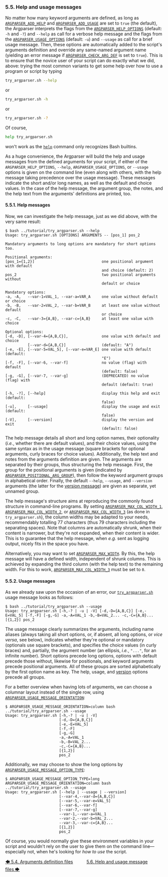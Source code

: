 ### 5.5. Help and usage messages

No matter how many keyword arguments are defined, as long as [`ARGPARSER_ADD_HELP`](../reference/environment_variables/environment_variables.md#942-argparser_add_help) and [`ARGPARSER_ADD_USAGE`](../reference/environment_variables/environment_variables.md#943-argparser_add_usage) are set to `true` (the default), the Argparser interprets the flags from the [`ARGPARSER_HELP_OPTIONS`](../reference/environment_variables/environment_variables.md#9426-argparser_help_options) (default: `-h` and `-?`) and `--help` as call for a verbose help message and the flags from the [`ARGPARSER_USAGE_OPTIONS`](../reference/environment_variables/environment_variables.md#9450-argparser_usage_options) (default: `-u`) and `--usage` as call for a brief usage message. Then, these options are automatically added to the script's arguments definition and override any same-named argument name (yielding an error message if [`ARGPARSER_CHECK_ARG_DEF`](../reference/environment_variables/environment_variables.md#9414-argparser_check_arg_def) is set to `true`). This is to ensure that the novice user of your script can do exactly what we did, above: trying the most common variants to get some help over how to use a program or script by typing

```bash
try_argparser.sh --help
```

or

```bash
try_argparser.sh -h
```

or

```bash
try_argparser.sh -?
```

Of course,

```bash
help try_argparser.sh
```

won't work as the [`help`](https://www.gnu.org/software/bash/manual/html_node/Bash-Builtins.html#index-help "gnu.org &rightarrow; Bash Builtins &rightarrow; help") command only recognizes Bash builtins.

As a huge convenience, the Argparser will build the help and usage messages from the defined arguments for your script, if either of the `ARGPARSER_HELP_OPTIONS`, `--help`, `ARGPARSER_USAGE_OPTIONS`, or `--usage` options is given on the command line (even along with others, with the help message taking precedence over the usage message). These messages indicate the short and/or long names, as well as the default and choice values. In the case of the help message, the argument group, the notes, and the help text from the arguments' definitions are printed, too.

#### 5.5.1. Help messages

Now, we can investigate the help message, just as we did above, with the very same result:

<!-- <include command="bash ../tutorial/try_argparser.sh --help" lang="console"> -->
```console
$ bash ../tutorial/try_argparser.sh --help
Usage: try_argparser.sh [OPTIONS] ARGUMENTS -- [pos_1] pos_2

Mandatory arguments to long options are mandatory for short options too.

Positional arguments:
[pos_1={1,2}]                              one positional argument with default
                                           and choice (default: 2)
pos_2                                      two positional arguments without
                                           default or choice

Mandatory options:
-a, -A,   --var-1=VAL_1, --var-a=VAR_A     one value without default or choice
-b, -B,   --var-2=VAL_2, --var-b=VAR_B     at least one value without default
                                           or choice
-c, -C,   --var-3={A,B}, --var-c={A,B}     at least one value with choice

Optional options:
[-d, -D], [--var-4={A,B,C}],               one value with default and choice
          [--var-d={A,B,C}]                (default: "A")
[-e, -E], [--var-5=VAL_5], [--var-e=VAR_E] one value with default (default:
                                           "E")
[-f, -F], [--var-6, --var-f]               no value (flag) with default
                                           (default: false)
[-g, -G], [--var-7, --var-g]               (DEPRECATED) no value (flag) with
                                           default (default: true)

[-h, -?], [--help]                         display this help and exit (default:
                                           false)
[-u],     [--usage]                        display the usage and exit (default:
                                           false)
[-V],     [--version]                      display the version and exit
                                           (default: false)
```
<!-- </include> -->

The help message details all short and long option names, their optionality (*i.e.*, whether there are default values), and their choice values, using the same syntax as in the usage message (square brackets for optional arguments, curly braces for choice values). Additionally, the help text and notes from the arguments definition are given. The arguments are separated by their groups, thus structuring the help message. First, the group for the positional arguments is given (indicated by [`ARGPARSER_POSITIONAL_ARG_GROUP`](../reference/environment_variables/environment_variables.md#9433-argparser_positional_arg_group)), then follow the keyword argument groups in alphabetical order. Finally, the default `--help`, `--usage`, and `--version` arguments (the latter for the [version message](version_messages.md#58-version-messages)) are given as separate, yet unnamed group.

The help message's structure aims at reproducing the commonly found structure in command-line programs. By setting [`ARGPARSER_MAX_COL_WIDTH_1`](../reference/environment_variables/environment_variables.md#9429-argparser_max_col_width_1), [`ARGPARSER_MAX_COL_WIDTH_2`](../reference/environment_variables/environment_variables.md#9430-argparser_max_col_width_2), or [`ARGPARSER_MAX_COL_WIDTH_3`](../reference/environment_variables/environment_variables.md#9431-argparser_max_col_width_3) (as done in `try_argparser.sh`), the column widths may be adapted to your needs, recommendably totalling 77 characters (thus 79 characters including the separating spaces). Note that columns are automatically shrunk, when their content is narrower, but they're not expanded, when their content is wider. This is to guarantee that the help message, when *e.g.* sent as logging output, nicely fits in the space you have.

Alternatively, you may want to set [`ARGPARSER_MAX_WIDTH`](../reference/environment_variables/environment_variables.md#9432-argparser_max_width). By this, the help message will have a defined width, independent of shrunk columns. This is achieved by expanding the third column (with the help text) to the remaining width. For this to work, [`ARGPARSER_MAX_COL_WIDTH_3`](../reference/environment_variables/environment_variables.md#9431-argparser_max_col_width_3) must be set to `0`.

#### 5.5.2. Usage messages

As we already saw upon the occasion of an error, our [`try_argparser.sh`](../../tutorial/try_argparser.sh) usage message looks as follows:

<!-- <include command="bash ../tutorial/try_argparser.sh --usage" lang="console"> -->
```console
$ bash ../tutorial/try_argparser.sh --usage
Usage: try_argparser.sh [-h,-? | -u | -V] [-d,-D={A,B,C}] [-e,-E=VAL_5] [-f,-F] [-g,-G] -a,-A=VAL_1 -b,-B=VAL_2... -c,-C={A,B}... [{1,2}] pos_2
```
<!-- </include> -->

The usage message clearly summarizes the arguments, including name aliases (always taking all short options, or, if absent, all long options, or *vice versa*, see below), indicates whether they're optional or mandatory (optionals use square brackets), and specifies the choice values (in curly braces) and, partially, the argument number (an ellipsis, *i.e.*, `"..."`, for an infinite number). Short options precede long options, options with default precede those without, likewise for positionals, and keyword arguments precede positional arguments. All of these groups are sorted alphabetically by the first option name as key. The help, usage, and [version](version_messages.md#58-version-messages) options precede all groups.

For a better overview when having lots of arguments, we can choose a columnar layout instead of the single row, using [`ARGPARSER_USAGE_MESSAGE_ORIENTATION`](../reference/environment_variables/environment_variables.md#9449-argparser_usage_message_orientation):

<!-- <include command="ARGPARSER_USAGE_MESSAGE_ORIENTATION=column bash ../tutorial/try_argparser.sh --usage" lang="console"> -->
```console
$ ARGPARSER_USAGE_MESSAGE_ORIENTATION=column bash ../tutorial/try_argparser.sh --usage
Usage: try_argparser.sh [-h,-? | -u | -V]
                        [-d,-D={A,B,C}]
                        [-e,-E=VAL_5]
                        [-f,-F]
                        [-g,-G]
                        -a,-A=VAL_1
                        -b,-B=VAL_2...
                        -c,-C={A,B}...
                        [{1,2}]
                        pos_2
```
<!-- </include> -->

Additionally, we may choose to show the long options by [`ARGPARSER_USAGE_MESSAGE_OPTION_TYPE`](../reference/environment_variables/environment_variables.md#9448-argparser_usage_message_option_type):

<!-- <include command="ARGPARSER_USAGE_MESSAGE_OPTION_TYPE=long ARGPARSER_USAGE_MESSAGE_ORIENTATION=column bash ../tutorial/try_argparser.sh --usage" lang="console"> -->
```console
$ ARGPARSER_USAGE_MESSAGE_OPTION_TYPE=long ARGPARSER_USAGE_MESSAGE_ORIENTATION=column bash ../tutorial/try_argparser.sh --usage
Usage: try_argparser.sh [--help | --usage | --version]
                        [--var-4,--var-d={A,B,C}]
                        [--var-5,--var-e=VAL_5]
                        [--var-6,--var-f]
                        [--var-7,--var-g]
                        --var-1,--var-a=VAL_1
                        --var-2,--var-b=VAL_2...
                        --var-3,--var-c={A,B}...
                        [{1,2}]
                        pos_2
```
<!-- </include> -->

Of course, you would normally give these environment variables in your script and wouldn't rely on the user to give them on the command line&mdash;especially not, when he's looking for *how to use* the script.

[&#129092;&nbsp;5.4. Arguments definition files](arguments_definition_files.md)
&nbsp;&nbsp;&nbsp;&nbsp;&nbsp;&nbsp;&nbsp;&nbsp;&nbsp;&nbsp;[5.6. Help and usage message files&nbsp;&#129094;](help_and_usage_message_files.md)
